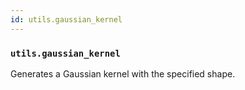 ```yaml
---
id: utils.gaussian_kernel
---
```


    
### `utils.gaussian_kernel`
Generates a Gaussian kernel with the specified shape.


